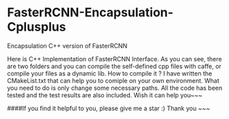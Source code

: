 # FasterRCNN-Encapsulation-Cplusplus
Encapsulation C++ version of FasterRCNN

Here is C++ Implementation of FasterRCNN Interface. As you can see, there are two folders and you can compile the self-defined cpp files
with caffe, or compile your files as a dynamic lib. 
How to compile it ? I have written the CMakeList.txt that can help you to comiple on 
your own environment. What you need to do is only change some necessary paths. All the code has been tested and the test results are also
included. 
Wish it can help you~~~

####If you find it helpful to you, please give me a star :) Thank you ~~~
